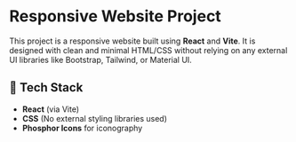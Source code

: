 # Responsive Website Project

This project is a responsive website built using **React** and **Vite**. It is designed with clean and minimal HTML/CSS without relying on any external UI libraries like Bootstrap, Tailwind, or Material UI.

## 🔧 Tech Stack

- **React** (via Vite)
- **CSS** (No external styling libraries used)
- **Phosphor Icons** for iconography
